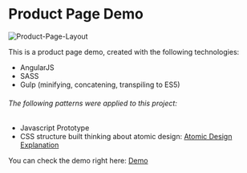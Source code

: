 # Product Page Demo

![Product-Page-Layout](https://lh5.googleusercontent.com/x7zm4_joPD93tkPsRt0KCybWWqZc1w7uGlQXMikP0LpviFkdhBcr0fEGtnt-u02FzLVCZimc-0YJP7DxeA22AZvjzJuh7QOPp6asrBEEPZ2z7j1ELIGM-Yf7Xxiy2mLvuu5ynD38=s650)

This is a product page demo, created with the following technologies: 

  - AngularJS
  - SASS
  - Gulp (minifying, concatening, transpiling to ES5)

###### The following patterns were applied to this project:
  - Javascript Prototype
  - CSS structure built thinking about atomic design: [Atomic Design Explanation](http://patternlab.io/)

You can check the demo right here: [Demo](https://wilsoncampoz.github.io/public/#/product/1)

